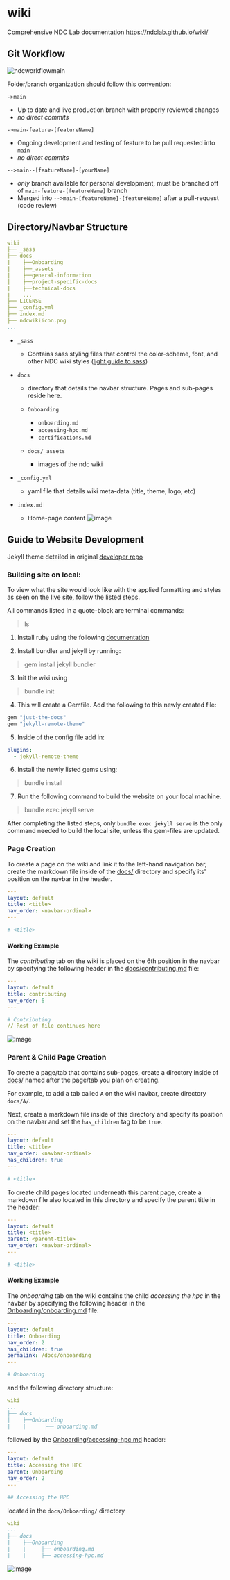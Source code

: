 # wiki

Comprehensive NDC Lab documentation https://ndclab.github.io/wiki/

## Git Workflow 

![ndcworkflowmain](https://user-images.githubusercontent.com/26397102/119031107-521c6380-b970-11eb-8f8f-59c0dae17333.png)


Folder/branch organization should follow this convention:

`->main`
- Up to date and live production branch with properly reviewed changes
- *no direct commits*

`->main-feature-[featureName]`
- Ongoing development and testing of feature to be pull requested into `main` 
- *no direct commits*

`-->main--[featureName]-[yourName]`
- *only* branch available for personal development, must be branched off of `main-feature-[featureName]` branch
- Merged into `-->main-[featureName]-[featureName]` after a pull-request (code review)

## Directory/Navbar Structure 

```yml
wiki
├── _sass
├── docs
|    ├──Onboarding
|    ├──_assets
|    ├──general-information
|    ├──project-specific-docs
|    ├──technical-docs
|    ...
├── LICENSE
├── _config.yml
├── index.md
├── ndcwikiicon.png
...
```

* `_sass`
    * Contains sass styling files that control the color-scheme, font, and other NDC wiki styles ([light guide to sass](https://sass-lang.com/guide))

* `docs`
    * directory that details the navbar structure. Pages and sub-pages reside here.

    * `Onboarding`
        
        * `onboarding.md`
        * `accessing-hpc.md`
        * `certifications.md`
    
    * `docs/_assets`
        * images of the ndc wiki

* `_config.yml`
    * yaml file that details wiki meta-data (title, theme, logo, etc) 

* `index.md`
    * Home-page content
    ![image](https://user-images.githubusercontent.com/26397102/115584943-ce982580-a290-11eb-9f54-8d9b94957e21.png)

## Guide to Website Development

Jekyll theme detailed in original [developer repo](https://github.com/pmarsceill/just-the-docs)

### Building site on local:
To view what the site would look like with the applied formatting and styles as seen on the live site, follow the listed steps. 

All commands listed in a quote-block are terminal commands:
> ls 

1. Install ruby using the following [documentation](https://www.ruby-lang.org/en/documentation/installation/)

2. Install bundler and jekyll by running:
> gem install jekyll bundler

3. Init the wiki using
> bundle init 

4. This will create a Gemfile. Add the following to this newly created file: 
```ruby
gem "just-the-docs"
gem "jekyll-remote-theme"
```

5. Inside of the config file add in:
```yml
plugins:
  - jekyll-remote-theme
```

6. Install the newly listed gems using: 
> bundle install

7. Run the following command to build the website on your local machine. 
> bundle exec jekyll serve

After completing the listed steps, only `bundle exec jekyll serve` is the only command needed to build the local site, unless the gem-files are updated. 


### Page Creation 

To create a page on the wiki and link it to the left-hand navigation bar, create the markdown file inside of the [docs/](https://github.com/NDCLab/wiki/tree/gh-pages/docs) directory and specify its' position on the navbar in the header.  

```yml
---
layout: default
title: <title>
nav_order: <navbar-ordinal>
---

# <title>
```

#### Working Example

The *contributing* tab on the wiki is placed on the 6th position in the navbar by specifying the following header in the [docs/contributing.md](https://github.com/NDCLab/wiki/blob/gh-pages/docs/contributing.md) file: 

```yml
---
layout: default
title: contributing
nav_order: 6
---

# Contributing 
// Rest of file continues here 
```

![image](https://user-images.githubusercontent.com/26397102/115580335-98f13d80-a28c-11eb-8fc2-e382e534d625.png)

### Parent & Child Page Creation 

To create a page/tab that contains sub-pages, create a directory inside of [docs/](https://github.com/NDCLab/wiki/tree/gh-pages/docs) named after the page/tab you plan on creating.

For example, to add a tab called `A` on the wiki navbar, create directory `docs/A/`. 

Next, create a markdown file inside of this directory and specify its position on the navbar and set the `has_children` tag to be `true`. 

```yml
---
layout: default
title: <title>
nav_order: <navbar-ordinal>
has_children: true
---

# <title>
```

To create child pages located underneath this parent page, create a markdown file also located in this directory and specify the parent title in the header: 

```yml
---
layout: default
title: <title>
parent: <parent-title> 
nav_order: <navbar-ordinal>
---

# <title>
```

#### Working Example

The *onboarding* tab on the wiki contains the child *accessing the hpc* in the navbar by specifying the following header in the [Onboarding/onboarding.md](https://github.com/NDCLab/wiki/blob/gh-pages/docs/Onboarding/onboarding.md) file:

```yml
---
layout: default
title: Onboarding
nav_order: 2
has_children: true
permalink: /docs/onboarding
---

# Onboarding
```

and the following directory structure:
```yml
wiki
...
├── docs
|    ├──Onboarding
|    |      ├── onboarding.md
```

followed by the [Onboarding/accessing-hpc.md](https://github.com/NDCLab/wiki/blob/gh-pages/docs/Onboarding/accessing-hpc.md) header: 

```yml
---
layout: default
title: Accessing the HPC
parent: Onboarding
nav_order: 2
---

## Accessing the HPC
```

located in the `docs/Onboarding/` directory

```yml
wiki
...
├── docs
|    ├──Onboarding
|    |     ├── onboarding.md
|    |     ├── accessing-hpc.md
```

![image](https://user-images.githubusercontent.com/26397102/115582028-28e3b700-a28e-11eb-9d05-1ac32db43609.png)

